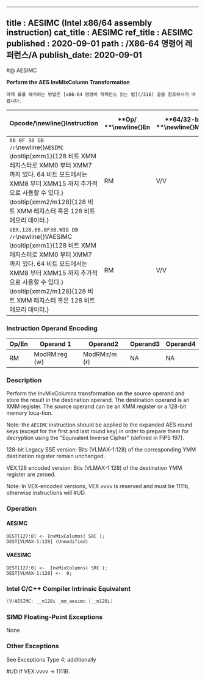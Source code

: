----------------------------
title : AESIMC (Intel x86/64 assembly instruction)
cat_title : AESIMC
ref_title : AESIMC
published : 2020-09-01
path : /X86-64 명령어 레퍼런스/A
publish_date: 2020-09-01
----------------------------


#@ AESIMC

**Perform the AES InvMixColumn Transformation**

```lec-info
아래 표를 해석하는 방법은 [x86-64 명령어 레퍼런스 읽는 법](/316) 글을 참조하시기 바랍니다.
```

|**Opcode/**\newline{}**Instruction**|**Op/ **\newline{}**En**|**64/32-bit **\newline{}**Mode**|**CPUID **\newline{}**Feature **\newline{}**Flag**|**Description**|
|------------------------------------|------------------------|--------------------------------|--------------------------------------------------|---------------|
|`66 0F 38 DB /r`\newline{}`AESIMC` \tooltip{xmm1}{128 비트 XMM 레지스터로 XMM0 부터 XMM7 까지 있다. 64 비트 모드에서는 XMM8 부터 XMM15 까지 추가적으로 사용할 수 있다.} \tooltip{xmm2/m128}{128 비트 XMM 레지스터 혹은 128 비트 메모리 데이터.} |RM|V/V|AES|Perform the InvMixColumn transformation on a 128-bit round key from xmm2/m128 and store the result in xmm1.|
|`VEX.128.66.0F38.WIG DB /r`\newline{}VAESIMC \tooltip{xmm1}{128 비트 XMM 레지스터로 XMM0 부터 XMM7 까지 있다. 64 비트 모드에서는 XMM8 부터 XMM15 까지 추가적으로 사용할 수 있다.} \tooltip{xmm2/m128}{128 비트 XMM 레지스터 혹은 128 비트 메모리 데이터.} |RM|V/V|Both AES andAVX flags|Perform the InvMixColumn transformation on a 128-bit round key from xmm2/m128 and store the result in xmm1.|
### Instruction Operand Encoding


|Op/En|Operand 1|Operand2|Operand3|Operand4|
|-----|---------|--------|--------|--------|
|RM|ModRM:reg (w)|ModRM:r/m (r)|NA|NA|
### Description


Perform the InvMixColumns transformation on the source operand and store the result in the destination operand. The destination operand is an XMM register. The source operand can be an XMM register or a 128-bit memory loca-tion. 

Note: the `AESIMC` instruction should be applied to the expanded AES round keys (except for the first and last round key) in order to prepare them for decryption using the "Equivalent Inverse Cipher" (defined in FIPS 197). 

128-bit Legacy SSE version: Bits (VLMAX-1:128) of the corresponding YMM destination register remain unchanged.

VEX.128 encoded version: Bits (VLMAX-1:128) of the destination YMM register are zeroed.

Note: In VEX-encoded versions, VEX.vvvv is reserved and must be 1111b, otherwise instructions will #UD.


### Operation
#### AESIMC
```info-verb
DEST[127:0] <- InvMixColumns( SRC );
DEST[VLMAX-1:128] (Unmodified)
```
#### VAESIMC 
```info-verb
DEST[127:0] <-  InvMixColumns( SRC );
DEST[VLMAX-1:128] <-  0;
```

### Intel C/C++ Compiler Intrinsic Equivalent

```cpp
(V)AESIMC: __m128i _mm_aesimc (__m128i)
```
### SIMD Floating-Point Exceptions


None

### Other Exceptions


See Exceptions Type 4; additionally

#UD If VEX.vvvv ->  1111B.

